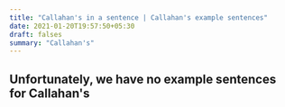 ```yaml
---
title: "Callahan's in a sentence | Callahan's example sentences"
date: 2021-01-20T19:57:50+05:30
draft: falses
summary: "Callahan's"
---
```

## Unfortunately, we have no example sentences for Callahan's                 
